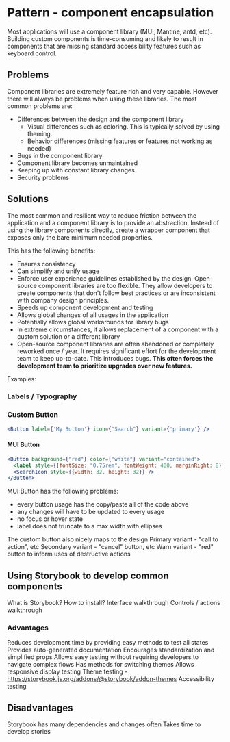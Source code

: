# Pattern - component encapsulation

Most applications will use a component library (MUI, Mantine, antd, etc). Building custom components is time-consuming and likely to result in components that are missing standard accessibility features such as keyboard control.

## Problems

Component libraries are extremely feature rich and very capable. However there will always be problems when using these libraries. The most common problems are:

- Differences between the design and the component library
  - Visual differences such as coloring. This is typically solved by using theming.
  - Behavior differences (missing features or features not working as needed)
- Bugs in the component library
- Component library becomes unmaintained
- Keeping up with constant library changes
- Security problems

## Solutions

The most common and resilient way to reduce friction between the application and a component library is to provide an abstraction. Instead of using the library components directly, create a wrapper component that exposes only the bare minimum needed properties.

This has the following benefits:

- Ensures consistency
- Can simplify and unify usage
- Enforce user experience guidelines established by the design.  Open-source component libraries are too flexible.  They allow developers to create components that don't follow best practices or are inconsistent with company design principles.
- Speeds up component development and testing
- Allows global changes of all usages in the application
- Potentially allows global workarounds for library bugs
- In extreme circumstances, it allows replacement of a component with a custom solution or a different library
- Open-source component libraries are often abandoned or completely reworked once / year.  It requires significant effort for the development team to keep up-to-date.  This introduces bugs.  **This often forces the development team to prioritize upgrades over new features.**

Examples:

### Labels / Typography



### Custom Button

```jsx
<Button label={'My Button'} icon={"Search"} variant={'primary'} />
```

#### MUI Button

```jsx
<Button background={"red"} color={"white"} variant="contained">
  <label style={{fontSize: "0.75rem", fontWeight: 400, marginRight: 8}}>Delete Button</label>
  <SearchIcon style={{width: 32, height: 32}} />
</Button>
```

MUI Button has the following problems:

- every button usage has the copy/paste all of the code above
- any changes will have to be updated to every usage
- no focus or hover state
- label does not truncate to a max width with ellipses

The custom button also nicely maps to the design
Primary variant - "call to action", etc
Secondary variant - "cancel" button, etc
Warn variant - "red" button to inform uses of destructive actions

## Using Storybook to develop common components

What is Storybook?
How to install?
Interface walkthrough
Controls / actions walkthrough

### Advantages

Reduces development time by providing easy methods to test all states
Provides auto-generated documentation
Encourages standardization and simplified props
Allows easy testing without requiring developers to navigate complex flows
Has methods for switching themes
Allows responsive display testing
Theme testing - https://storybook.js.org/addons/@storybook/addon-themes
Accessibility testing

## Disadvantages

Storybook has many dependencies and changes often
Takes time to develop stories
